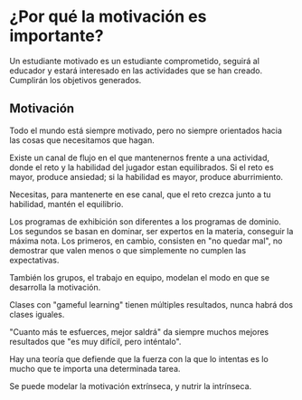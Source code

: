 # ¿Por qué la motivación es importante?

Un estudiante motivado es un estudiante comprometido, seguirá al educador y estará interesado en las actividades que se han creado. Cumplirán los objetivos generados.

## Motivación 

Todo el mundo está siempre motivado, pero no siempre orientados hacia las cosas que necesitamos que hagan.

Existe un canal de flujo en el que mantenernos frente a una actividad, donde el reto y la habilidad del jugador estan equilibrados. Si el reto es mayor, produce ansiedad; si la habilidad es mayor, produce aburrimiento.

Necesitas, para mantenerte en ese canal, que el reto crezca junto a tu habilidad, mantén el equilibrio.

Los programas de exhibición son diferentes a los programas de dominio. Los segundos se basan en dominar, ser expertos en la materia, conseguir la máxima nota. Los primeros, en cambio, consisten en "no quedar mal", no demostrar que valen menos o que simplemente no cumplen las expectativas.

También los grupos, el trabajo en equipo, modelan el modo en que se desarrolla la motivación.

Clases con "gameful learning" tienen múltiples resultados, nunca habrá dos clases iguales.

"Cuanto más te esfuerces, mejor saldrá" da siempre muchos mejores resultados que "es muy difícil, pero inténtalo".

Hay una teoría que defiende que la fuerza con la que lo intentas es lo mucho que te importa una determinada tarea.

Se puede modelar la motivación extrínseca, y nutrir la intrínseca.
